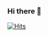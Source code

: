### Hi there 👋

[![Hits](https://hits.seeyoufarm.com/api/count/incr/badge.svg?url=https%3A%2F%2Fgithub.com%2FZydsonek%2F&count_bg=%23000000&title_bg=%23000000&icon=lua.svg&icon_color=%2304FF00&title=V&edge_flat=false)](https://hits.seeyoufarm.com)

